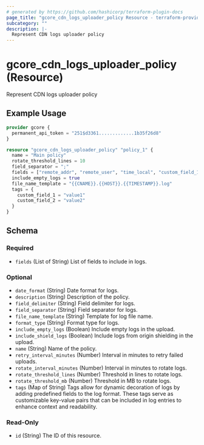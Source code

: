 ```yaml
---
# generated by https://github.com/hashicorp/terraform-plugin-docs
page_title: "gcore_cdn_logs_uploader_policy Resource - terraform-provider-gcore"
subcategory: ""
description: |-
  Represent CDN logs uploader policy
---
```


# gcore_cdn_logs_uploader_policy (Resource)

Represent CDN logs uploader policy

## Example Usage

```terraform
provider gcore {
  permanent_api_token = "251$d3361.............1b35f26d8"
}

resource "gcore_cdn_logs_uploader_policy" "policy_1" {
  name = "Main policy"
  rotate_threshold_lines = 10
  field_separator = ";"
  fields = ["remote_addr", "remote_user", "time_local", "custom_field_1", "custom_field_2"]
  include_empty_logs = true
  file_name_template = "{{CNAME}}.{{HOST}}.{{TIMESTAMP}}.log"
  tags = {
    custom_field_1 = "value1"
    custom_field_2 = "value2"
  }
}
```

<!-- schema generated by tfplugindocs -->
## Schema

### Required

- `fields` (List of String) List of fields to include in logs.

### Optional

- `date_format` (String) Date format for logs.
- `description` (String) Description of the policy.
- `field_delimiter` (String) Field delimiter for logs.
- `field_separator` (String) Field separator for logs.
- `file_name_template` (String) Template for log file name.
- `format_type` (String) Format type for logs.
- `include_empty_logs` (Boolean) Include empty logs in the upload.
- `include_shield_logs` (Boolean) Include logs from origin shielding in the upload.
- `name` (String) Name of the policy.
- `retry_interval_minutes` (Number) Interval in minutes to retry failed uploads.
- `rotate_interval_minutes` (Number) Interval in minutes to rotate logs.
- `rotate_threshold_lines` (Number) Threshold in lines to rotate logs.
- `rotate_threshold_mb` (Number) Threshold in MB to rotate logs.
- `tags` (Map of String) Tags allow for dynamic decoration of logs by adding predefined fields to the log format. These tags serve as customizable key-value pairs that can be included in log entries to enhance context and readability.

### Read-Only

- `id` (String) The ID of this resource.
